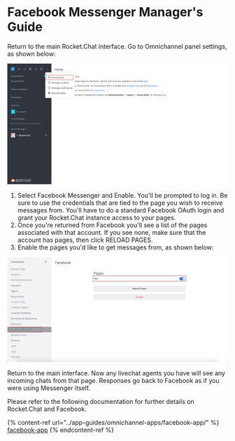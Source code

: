 # Facebook Messenger Manager's Guide

Return to the main Rocket.Chat interface. Go to Omnichannel panel settings, as shown below:

![](<../../.gitbook/assets/0 (8) (5) (5) (5) (5) (5) (4) (4) (1) (1) (1) (1) (12) (10) (18) (1).png>)

1. Select Facebook Messenger and Enable. You'll be prompted to log in. Be sure to use the credentials that are tied to the page you wish to receive messages from. You'll have to do a standard Facebook OAuth login and grant your Rocket.Chat instance access to your pages.
2. Once you're returned from Facebook you'll see a list of the pages associated with that account. If you see none, make sure that the account has pages, then click RELOAD PAGES.
3. Enable the pages you'd like to get messages from, as shown below:

![](<../../.gitbook/assets/image (41).png>)

Return to the main interface. Now any livechat agents you have will see any incoming chats from that page. Responses go back to Facebook as if you were using Messenger itself.

Please refer to the following documentation for further details on Rocket.Chat and Facebook.

{% content-ref url="../app-guides/omnichannel-apps/facebook-app/" %}
[facebook-app](../app-guides/omnichannel-apps/facebook-app/)
{% endcontent-ref %}
